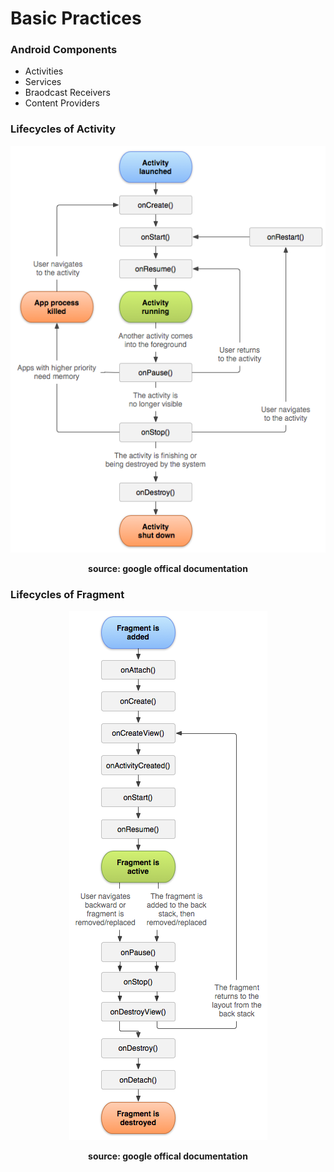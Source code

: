 # Basic Practices

### Android Components

* Activities
* Services
* Braodcast Receivers
* Content Providers

### Lifecycles of Activity

<p align="center"><img src="./images/activity_lifecycle.png">
<p align="center"> <b>source: google offical documentation</b></p></p>

### Lifecycles of Fragment

<p align="center"><img src="./images/fragment_lifecycle.png">
<p align="center"> <b>source: google offical documentation</b></p></p>


